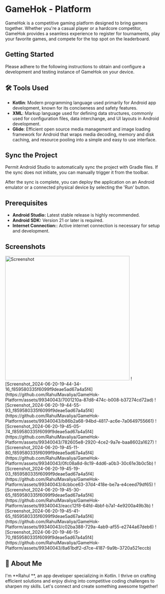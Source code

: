 
# GameHok - Platform 
GameHok is a competitive gaming platform designed to bring gamers together. Whether you're a casual player or a hardcore competitor, GameHok provides a seamless experience to register for tournaments, play your favorite games, and compete for the top spot on the leaderboard.


## Getting Started
Please adhere to the following instructions to obtain and configure a development and testing instance of GameHok on your device.
## 🛠 Tools Used
- **Kotlin**: Modern programming language used primarily for Android app development, known for its conciseness and safety features.
- **XML**: Markup language used for defining data structures, commonly used for configuration files, data interchange, and UI layouts in Android development.
- **Glide**: Efficient open source media management and image loading framework for Android that wraps media decoding, memory and disk caching, and resource pooling into a simple and easy to use interface.


## Sync the Project

Permit Android Studio to automatically sync the project with Gradle files. If the sync does not initiate, you can manually trigger it from the toolbar.

After the sync is complete, you can deploy the application on an Android emulator or a connected physical device by selecting the 'Run' button.


## Prerequisites

- **Android Studio:** Latest stable release is highly recommended.
- **Android SDK:** Version 21 or later is required.
- **Internet Connection:**: Active internet connection is necessary for setup and development.

## Screenshots
<img src="https://github.com/RahulMavaliya/GameHok-Platform/blob/main/assets/99340043/7001210a-87d8-474c-b008-b37274cd72ad" alt="Screenshot" width="400"/>
![Screenshot_2024-06-20-19-44-34-16_f859580335f6099f9deae5ad67a4a5f4](https://github.com/RahulMavaliya/GameHok-Platform/assets/99340043/7001210a-87d8-474c-b008-b37274cd72ad)
![Screenshot_2024-06-20-19-44-55-93_f859580335f6099f9deae5ad67a4a5f4](https://github.com/RahulMavaliya/GameHok-Platform/assets/99340043/b86b2a68-94bd-4817-ac6e-7a0649755661)
![Screenshot_2024-06-20-19-45-05-74_f859580335f6099f9deae5ad67a4a5f4](https://github.com/RahulMavaliya/GameHok-Platform/assets/99340043/782605e8-2920-4ce2-9a7e-baa8602a1627)
![Screenshot_2024-06-20-19-45-11-80_f859580335f6099f9deae5ad67a4a5f4](https://github.com/RahulMavaliya/GameHok-Platform/assets/99340043/0fc08a8d-8c19-4dd6-a0b3-30c61e3b0c5b)
![Screenshot_2024-06-20-19-45-19-03_f859580335f6099f9deae5ad67a4a5f4](https://github.com/RahulMavaliya/GameHok-Platform/assets/99340043/4cbbce63-37d4-418e-be7a-e4ceed79df65)
![Screenshot_2024-06-20-19-45-30-65_f859580335f6099f9deae5ad67a4a5f4](https://github.com/RahulMavaliya/GameHok-Platform/assets/99340043/eacc12f8-64fd-4bbf-b7a1-4e9200a49b3b)
![Screenshot_2024-06-20-19-45-41-65_f859580335f6099f9deae5ad67a4a5f4](https://github.com/RahulMavaliya/GameHok-Platform/assets/99340043/c02ba388-729a-4ab9-af55-e2744a67deb6)
![Screenshot_2024-06-20-19-46-15-70_f859580335f6099f9deae5ad67a4a5f4](https://github.com/RahulMavaliya/GameHok-Platform/assets/99340043/8a61bdf2-d7ce-4187-9a9b-3720a521eccb)


## 🚀 About Me


I'm **Rahul **, an app developer specializing in Kotlin. I thrive on crafting efficient solutions and enjoy diving into competitive coding challenges to sharpen my skills. Let's connect and create something awesome together!
